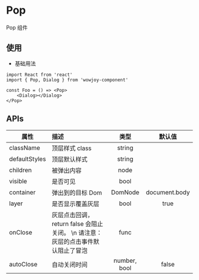 # Pop

Pop 组件

## 使用

- 基础用法

```
import React from 'react'
import { Pop, Dialog } from 'wowjoy-component'

const Foo = () => <Pop>
    <Dialog></Dialog>
</Pop>
```

## APIs

| 属性          | 描述                                                                             |     类型     |    默认值     |
| ------------- | :------------------------------------------------------------------------------- | :----------: | :-----------: |
| className     | 顶层样式 class                                                                   |    string    |               |
| defaultStyles | 顶层默认样式                                                                     |    string    |               |
| children      | 被弹出内容                                                                       |     node     |               |
| visible       | 是否可见                                                                         |     bool     |               |
| container     | 弹出到的目标 Dom                                                                 |   DomNode    | document.body |
| layer         | 是否显示覆盖灰层                                                                 |     bool     |     true      |
| onClose       | 灰层点击回调， return false 会阻止关闭。 \n 请注意：灰层的点击事件默认阻止了冒泡 |     func     |               |
| autoClose     | 自动关闭时间                                                                     | number, bool |     false     |
